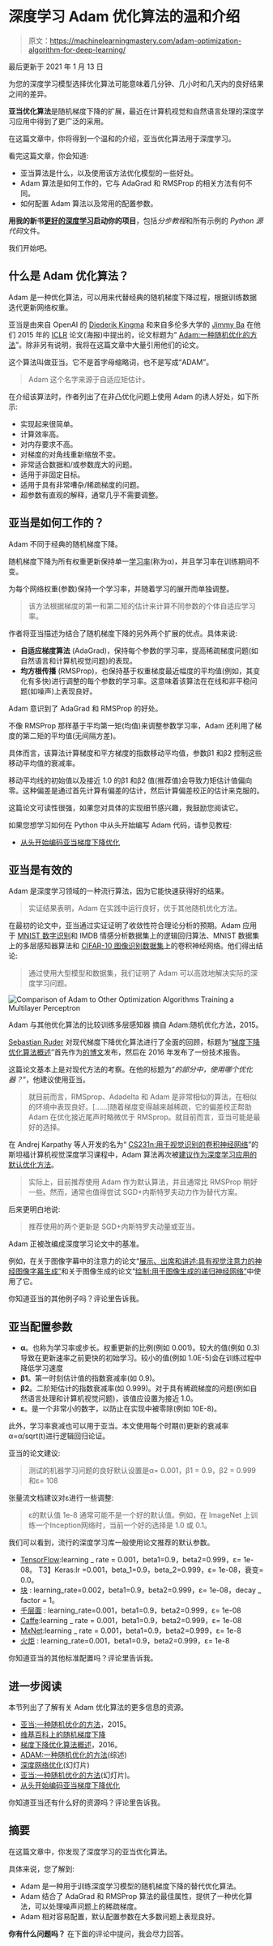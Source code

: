 # 深度学习 Adam 优化算法的温和介绍

> 原文：<https://machinelearningmastery.com/adam-optimization-algorithm-for-deep-learning/>

最后更新于 2021 年 1 月 13 日

为您的深度学习模型选择优化算法可能意味着几分钟、几小时和几天内的良好结果之间的差异。

**亚当优化算法**是随机梯度下降的扩展，最近在计算机视觉和自然语言处理的深度学习应用中得到了更广泛的采用。

在这篇文章中，你将得到一个温和的介绍，亚当优化算法用于深度学习。

看完这篇文章，你会知道:

*   亚当算法是什么，以及使用该方法优化模型的一些好处。
*   Adam 算法是如何工作的，它与 AdaGrad 和 RMSProp 的相关方法有何不同。
*   如何配置 Adam 算法以及常用的配置参数。

**用我的新书[更好的深度学习](https://machinelearningmastery.com/better-deep-learning/)启动你的项目**，包括*分步教程*和所有示例的 *Python 源代码*文件。

我们开始吧。

## 什么是 Adam 优化算法？

Adam 是一种优化算法，可以用来代替经典的随机梯度下降过程，根据训练数据迭代更新网络权重。

亚当是由来自 OpenAI 的 [Diederik Kingma](http://dpkingma.com/) 和来自多伦多大学的 [Jimmy Ba](https://jimmylba.github.io/) 在他们 2015 年的 [ICLR](http://www.iclr.cc/doku.php?id=iclr2015:main) 论文(海报)中提出的，论文标题为“ [Adam:一种随机优化的方法](https://arxiv.org/abs/1412.6980)”。除非另有说明，我将在这篇文章中大量引用他们的论文。

这个算法叫做亚当。它不是首字母缩略词，也不是写成“ADAM”。

> Adam 这个名字来源于自适应矩估计。

在介绍该算法时，作者列出了在非凸优化问题上使用 Adam 的诱人好处，如下所示:

*   实现起来很简单。
*   计算效率高。
*   对内存要求不高。
*   对梯度的对角线重新缩放不变。
*   非常适合数据和/或参数庞大的问题。
*   适用于非固定目标。
*   适用于具有非常嘈杂/稀疏梯度的问题。
*   超参数有直观的解释，通常几乎不需要调整。

## 亚当是如何工作的？

Adam 不同于经典的随机梯度下降。

随机梯度下降为所有权重更新保持单一[学习率](https://machinelearningmastery.com/learning-rate-for-deep-learning-neural-networks/)(称为α)，并且学习率在训练期间不变。

为每个网络权重(参数)保持一个学习率，并随着学习的展开而单独调整。

> 该方法根据梯度的第一和第二矩的估计来计算不同参数的个体自适应学习率。

作者将亚当描述为结合了随机梯度下降的另外两个扩展的优点。具体来说:

*   **自适应梯度算法** (AdaGrad)，保持每个参数的学习率，提高稀疏梯度问题(如自然语言和计算机视觉问题)的表现。
*   **均方根传播** (RMSProp)，也保持基于权重梯度最近幅度的平均值(例如，其变化有多快)进行调整的每个参数的学习率。这意味着该算法在在线和非平稳问题(如噪声)上表现良好。

Adam 意识到了 AdaGrad 和 RMSProp 的好处。

不像 RMSProp 那样基于平均第一矩(均值)来调整参数学习率，Adam 还利用了梯度的第二矩的平均值(无间隔方差)。

具体而言，该算法计算梯度和平方梯度的指数移动平均值，参数β1 和β2 控制这些移动平均值的衰减率。

移动平均线的初始值以及接近 1.0 的β1 和β2 值(推荐值)会导致力矩估计值偏向零。这种偏差是通过首先计算有偏差的估计，然后计算偏差校正的估计来克服的。

这篇论文可读性很强，如果您对具体的实现细节感兴趣，我鼓励您阅读它。

如果您想学习如何在 Python 中从头开始编写 Adam 代码，请参见教程:

*   [从头开始编码亚当梯度下降优化](https://machinelearningmastery.com/adam-optimization-from-scratch/)

## 亚当是有效的

Adam 是深度学习领域的一种流行算法，因为它能快速获得好的结果。

> 实证结果表明，Adam 在实践中运行良好，优于其他随机优化方法。

在最初的论文中，亚当通过实证证明了收敛性符合理论分析的预期。Adam 应用于 [MNIST 数字识别](https://machinelearningmastery.com/how-to-develop-a-convolutional-neural-network-from-scratch-for-mnist-handwritten-digit-classification/)和 IMDB 情感分析数据集上的逻辑回归算法、MNIST 数据集上的多层感知器算法和 [CIFAR-10 图像识别数据集](https://machinelearningmastery.com/how-to-develop-a-cnn-from-scratch-for-cifar-10-photo-classification/)上的卷积神经网络。他们得出结论:

> 通过使用大型模型和数据集，我们证明了 Adam 可以高效地解决实际的深度学习问题。

![Comparison of Adam to Other Optimization Algorithms Training a Multilayer Perceptron](img/57fbb704cf33cdcec34b86751deeb3da.png)

Adam 与其他优化算法的比较训练多层感知器
摘自 Adam:随机优化方法，2015。

[Sebastian Ruder](http://sebastianruder.com/) 对现代梯度下降优化算法进行了全面的回顾，标题为“[梯度下降优化算法概述](https://arxiv.org/abs/1609.04747)”首先作为[的博文](http://sebastianruder.com/optimizing-gradient-descent/index.html)发布，然后在 2016 年发布了一份技术报告。

这篇论文基本上是对现代方法的考察。在他的标题为“*的部分中，使用哪个优化器？*”，他建议使用亚当。

> 就目前而言，RMSprop、Adadelta 和 Adam 是非常相似的算法，在相似的环境中表现良好。[……]随着梯度变得越来越稀疏，它的偏差校正帮助 Adam 在优化接近尾声时略微优于 RMSprop。就目前而言，亚当可能是最好的选择。

在 Andrej Karpathy 等人开发的名为“ [CS231n:用于视觉识别的卷积神经网络](https://cs231n.github.io/)”的斯坦福计算机视觉深度学习课程中，Adam 算法再次被[建议作为深度学习应用的默认优化方法](https://cs231n.github.io/neural-networks-3/)。

> 实际上，目前推荐使用 Adam 作为默认算法，并且通常比 RMSProp 稍好一些。然而，通常也值得尝试 SGD+内斯特罗夫动力作为替代方案。

后来更明白地说:

> 推荐使用的两个更新是 SGD+内斯特罗夫动量或亚当。

Adam 正被改编成深度学习论文中的基准。

例如，在关于图像字幕中的注意力的论文“[展示、出席和讲述:具有视觉注意力的神经图像字幕生成”](https://arxiv.org/abs/1502.03044)和关于图像生成的论文“[绘制:用于图像生成的递归神经网络”](https://arxiv.org/abs/1502.04623)中使用了它。

你知道亚当的其他例子吗？评论里告诉我。

## 亚当配置参数

*   **α**。也称为学习率或步长。权重更新的比例(例如 0.001)。较大的值(例如 0.3)导致在更新速率之前更快的初始学习。较小的值(例如 1.0E-5)会在训练过程中降低学习速度
*   **β1**。第一时刻估计值的指数衰减率(如 0.9)。
*   **β2**。二阶矩估计的指数衰减率(如 0.999)。对于具有稀疏梯度的问题(例如自然语言处理和计算机视觉问题)，该值应设置为接近 1.0。
*   **ε**。是一个非常小的数字，以防止在实现中被零除(例如 10E-8)。

此外，学习率衰减也可以用于亚当。本文使用每个时期(t)更新的衰减率α=α/sqrt(t)进行逻辑回归论证。

亚当的论文建议:

> 测试的机器学习问题的良好默认设置是α= 0.001，β1 = 0.9，β2 = 0.999 和ε= 108

张量流文档建议对ε进行一些调整:

> ε的默认值 1e-8 通常可能不是一个好的默认值。例如，在 ImageNet 上训练一个Inception网络时，当前一个好的选择是 1.0 或 0.1。

我们可以看到，流行的深度学习库一般使用论文推荐的默认参数。

*   [TensorFlow](https://www.tensorflow.org/api_docs/python/tf/train/AdamOptimizer):learning _ rate = 0.001，beta1=0.9，beta2=0.999，ε= 1e-08。
    T3】Keras:lr =0.001，beta_1=0.9，beta_2=0.999，ε= 1e-08，衰变= 0.0。
*   [块](https://blocks.readthedocs.io/en/latest/api/algorithms.html) : learning_rate=0.002，beta1=0.9，beta2=0.999，ε= 1e-08，decay _ factor = 1。
*   [千层面](https://lasagne.readthedocs.io/en/latest/modules/updates.html) : learning_rate=0.001，beta1=0.9，beta2=0.999，ε= 1e-08
*   [Caffe](http://caffe.berkeleyvision.org/tutorial/solver.html):learning _ rate = 0.001，beta1=0.9，beta2=0.999，ε= 1e-08
*   [MxNet](http://mxnet.io/api/python/optimization.html):learning _ rate = 0.001，beta1=0.9，beta2=0.999，ε= 1e-8
*   [火炬](https://github.com/torch/optim/blob/master/adam.lua) : learning_rate=0.001，beta1=0.9，beta2=0.999，ε= 1e-8

你知道亚当的其他标准配置吗？评论里告诉我。

## 进一步阅读

本节列出了了解有关 Adam 优化算法的更多信息的资源。

*   [亚当:一种随机优化的方法](https://arxiv.org/abs/1412.6980)，2015。
*   [维基百科上的随机梯度下降](https://en.wikipedia.org/wiki/Stochastic_gradient_descent)
*   [梯度下降优化算法概述](https://arxiv.org/abs/1609.04747)，2016。
*   [ADAM:一种随机优化的方法](https://theberkeleyview.wordpress.com/2015/11/19/berkeleyview-for-adam-a-method-for-stochastic-optimization/)(综述)
*   [深度网络优化](https://www.cs.cmu.edu/~imisra/data/Optimization_2015_11_11.pdf)(幻灯片)
*   [亚当:一种随机优化的方法](https://moodle2.cs.huji.ac.il/nu15/pluginfile.php/316969/mod_resource/content/1/adam_pres.pdf)(幻灯片)。
*   [从头开始编码亚当梯度下降优化](https://machinelearningmastery.com/adam-optimization-from-scratch/)

你知道亚当还有什么好的资源吗？评论里告诉我。

## 摘要

在这篇文章中，你发现了深度学习的亚当优化算法。

具体来说，您了解到:

*   Adam 是一种用于训练深度学习模型的随机梯度下降的替代优化算法。
*   Adam 结合了 AdaGrad 和 RMSProp 算法的最佳属性，提供了一种优化算法，可以处理噪声问题上的稀疏梯度。
*   Adam 相对容易配置，默认配置参数在大多数问题上表现良好。

**你有什么问题吗？**
在下面的评论中提问，我会尽力回答。